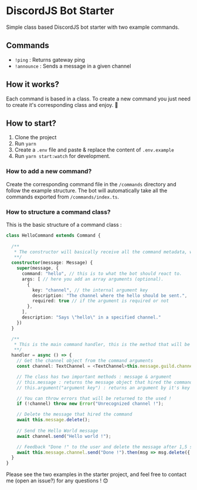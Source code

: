 # DiscordJS Bot Starter
Simple class based DiscordJS bot starter with two example commands.

## Commands
- `!ping` : Returns gateway ping
- `!announce` : Sends a message in a given channel

## How it works?
Each command is based in a class. To create a new command you just need to create it's corresponding class and enjoy. 🎉

## How to start?
1. Clone the project
2. Run `yarn`
3. Create a `.env` file and paste & replace the content of `.env.example`
4. Run `yarn start:watch` for development.

### How to add a new command?
Create the corresponding command file in the `/commands` directory and follow the example structure. The bot will automatically take all the commands exported from `/commands/index.ts`.

### How to structure a command class?
This is the basic structure of a command class :
```ts
class HelloCommand extends Command {
  
  /**
   * The constructor will basically receive all the command metadata, what the command should do etc... It's the command configuration !
   **/
  constructor(message: Message) {
    super(message, {
      command: "hello", // this is to what the bot should react to.
      args: [ // here you add an array arguments (optional).
        {
          key: "channel", // the internal argument key
          description: "The channel where the hello should be sent.",
          required: true // if the argument is required or not
        },
      ],
      description: "Says \"hello\" in a specified channel." 
    })
  }

  /**
   * This is the main command handler, this is the method that will be called when the command is executed.
   **/
  handler = async () => {
    // Get the channel object from the command arguments
    const channel: TextChannel = <TextChannel>this.message.guild.channels.resolve(this.argument("channel").value.match(/[0-9]+/g)[0]);

    // The class has two important methods : message & argument
    // this.message : returns the message object that hired the command
    // this.argument("argument key") : returns an argument by it's key

    // You can throw errors that will be returned to the used !
    if (!channel) throw new Error("Unrecognized channel !");

    // Delete the message that hired the command
    await this.message.delete();
    
    // Send the Hello World message
    await channel.send("Hello world !");

    // Feedback "Done !" to the user and delete the message after 1,5 seconds  
    await this.message.channel.send("Done !").then(msg => msg.delete({ timeout: 1500 }));
  }
}
```
Please see the two examples in the starter project, and feel free to contact me (open an issue?) for any questions ! 😊